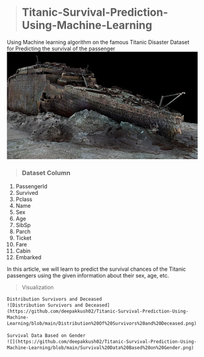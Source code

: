 > # Titanic-Survival-Prediction-Using-Machine-Learning
Using Machine learning algorithm on the famous Titanic Disaster Dataset for Predicting the survival of the passenger
![Titenic](https://github.com/deepakkush02/Titanic-Survival-Prediction-Using-Machine-Learning/blob/main/titenik.png)

> ### Dataset Column
  1. PassengerId
  2. Survived
  3. Pclass
  4. Name
  5. Sex
  6. Age
  7. SibSp
  8. Parch
  9. Ticket
  10. Fare
  11. Cabin
  12. Embarked

 In this article, we will learn to predict the survival chances of the Titanic passengers using the given information about their sex, age, etc.
 > Visualization

    Distribution Survivors and Deceased
    ![Distribution Survivors and Deceased](https://github.com/deepakkush02/Titanic-Survival-Prediction-Using-Machine-Learning/blob/main/Distribution%20Of%20Survivors%20and%20Deceased.png)

    Survival Data Based on Gender
    ![](https://github.com/deepakkush02/Titanic-Survival-Prediction-Using-Machine-Learning/blob/main/Survival%20Data%20Based%20on%20Gender.png)
